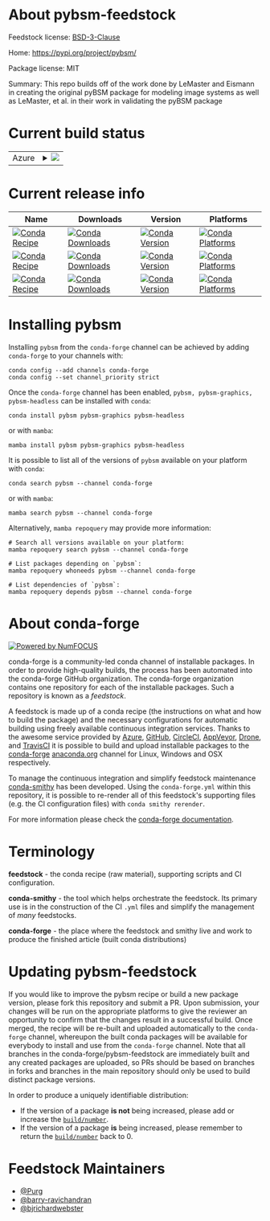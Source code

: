 About pybsm-feedstock
=====================

Feedstock license: [BSD-3-Clause](https://github.com/conda-forge/pybsm-feedstock/blob/main/LICENSE.txt)

Home: https://pypi.org/project/pybsm/

Package license: MIT

Summary: This repo builds off of the work done by LeMaster and Eismann in creating the original pyBSM package for modeling image systems as well as LeMaster, et al. in their work in validating the pyBSM package

Current build status
====================


<table>
    
  <tr>
    <td>Azure</td>
    <td>
      <details>
        <summary>
          <a href="https://dev.azure.com/conda-forge/feedstock-builds/_build/latest?definitionId=20945&branchName=main">
            <img src="https://dev.azure.com/conda-forge/feedstock-builds/_apis/build/status/pybsm-feedstock?branchName=main">
          </a>
        </summary>
        <table>
          <thead><tr><th>Variant</th><th>Status</th></tr></thead>
          <tbody><tr>
              <td>linux_64_python3.10.____cpython</td>
              <td>
                <a href="https://dev.azure.com/conda-forge/feedstock-builds/_build/latest?definitionId=20945&branchName=main">
                  <img src="https://dev.azure.com/conda-forge/feedstock-builds/_apis/build/status/pybsm-feedstock?branchName=main&jobName=linux&configuration=linux%20linux_64_python3.10.____cpython" alt="variant">
                </a>
              </td>
            </tr><tr>
              <td>linux_64_python3.11.____cpython</td>
              <td>
                <a href="https://dev.azure.com/conda-forge/feedstock-builds/_build/latest?definitionId=20945&branchName=main">
                  <img src="https://dev.azure.com/conda-forge/feedstock-builds/_apis/build/status/pybsm-feedstock?branchName=main&jobName=linux&configuration=linux%20linux_64_python3.11.____cpython" alt="variant">
                </a>
              </td>
            </tr><tr>
              <td>linux_64_python3.12.____cpython</td>
              <td>
                <a href="https://dev.azure.com/conda-forge/feedstock-builds/_build/latest?definitionId=20945&branchName=main">
                  <img src="https://dev.azure.com/conda-forge/feedstock-builds/_apis/build/status/pybsm-feedstock?branchName=main&jobName=linux&configuration=linux%20linux_64_python3.12.____cpython" alt="variant">
                </a>
              </td>
            </tr><tr>
              <td>linux_64_python3.9.____cpython</td>
              <td>
                <a href="https://dev.azure.com/conda-forge/feedstock-builds/_build/latest?definitionId=20945&branchName=main">
                  <img src="https://dev.azure.com/conda-forge/feedstock-builds/_apis/build/status/pybsm-feedstock?branchName=main&jobName=linux&configuration=linux%20linux_64_python3.9.____cpython" alt="variant">
                </a>
              </td>
            </tr><tr>
              <td>osx_64_python3.10.____cpython</td>
              <td>
                <a href="https://dev.azure.com/conda-forge/feedstock-builds/_build/latest?definitionId=20945&branchName=main">
                  <img src="https://dev.azure.com/conda-forge/feedstock-builds/_apis/build/status/pybsm-feedstock?branchName=main&jobName=osx&configuration=osx%20osx_64_python3.10.____cpython" alt="variant">
                </a>
              </td>
            </tr><tr>
              <td>osx_64_python3.11.____cpython</td>
              <td>
                <a href="https://dev.azure.com/conda-forge/feedstock-builds/_build/latest?definitionId=20945&branchName=main">
                  <img src="https://dev.azure.com/conda-forge/feedstock-builds/_apis/build/status/pybsm-feedstock?branchName=main&jobName=osx&configuration=osx%20osx_64_python3.11.____cpython" alt="variant">
                </a>
              </td>
            </tr><tr>
              <td>osx_64_python3.12.____cpython</td>
              <td>
                <a href="https://dev.azure.com/conda-forge/feedstock-builds/_build/latest?definitionId=20945&branchName=main">
                  <img src="https://dev.azure.com/conda-forge/feedstock-builds/_apis/build/status/pybsm-feedstock?branchName=main&jobName=osx&configuration=osx%20osx_64_python3.12.____cpython" alt="variant">
                </a>
              </td>
            </tr><tr>
              <td>osx_64_python3.9.____cpython</td>
              <td>
                <a href="https://dev.azure.com/conda-forge/feedstock-builds/_build/latest?definitionId=20945&branchName=main">
                  <img src="https://dev.azure.com/conda-forge/feedstock-builds/_apis/build/status/pybsm-feedstock?branchName=main&jobName=osx&configuration=osx%20osx_64_python3.9.____cpython" alt="variant">
                </a>
              </td>
            </tr><tr>
              <td>win_64_python3.10.____cpython</td>
              <td>
                <a href="https://dev.azure.com/conda-forge/feedstock-builds/_build/latest?definitionId=20945&branchName=main">
                  <img src="https://dev.azure.com/conda-forge/feedstock-builds/_apis/build/status/pybsm-feedstock?branchName=main&jobName=win&configuration=win%20win_64_python3.10.____cpython" alt="variant">
                </a>
              </td>
            </tr><tr>
              <td>win_64_python3.11.____cpython</td>
              <td>
                <a href="https://dev.azure.com/conda-forge/feedstock-builds/_build/latest?definitionId=20945&branchName=main">
                  <img src="https://dev.azure.com/conda-forge/feedstock-builds/_apis/build/status/pybsm-feedstock?branchName=main&jobName=win&configuration=win%20win_64_python3.11.____cpython" alt="variant">
                </a>
              </td>
            </tr><tr>
              <td>win_64_python3.12.____cpython</td>
              <td>
                <a href="https://dev.azure.com/conda-forge/feedstock-builds/_build/latest?definitionId=20945&branchName=main">
                  <img src="https://dev.azure.com/conda-forge/feedstock-builds/_apis/build/status/pybsm-feedstock?branchName=main&jobName=win&configuration=win%20win_64_python3.12.____cpython" alt="variant">
                </a>
              </td>
            </tr><tr>
              <td>win_64_python3.9.____cpython</td>
              <td>
                <a href="https://dev.azure.com/conda-forge/feedstock-builds/_build/latest?definitionId=20945&branchName=main">
                  <img src="https://dev.azure.com/conda-forge/feedstock-builds/_apis/build/status/pybsm-feedstock?branchName=main&jobName=win&configuration=win%20win_64_python3.9.____cpython" alt="variant">
                </a>
              </td>
            </tr>
          </tbody>
        </table>
      </details>
    </td>
  </tr>
</table>

Current release info
====================

| Name | Downloads | Version | Platforms |
| --- | --- | --- | --- |
| [![Conda Recipe](https://img.shields.io/badge/recipe-pybsm-green.svg)](https://anaconda.org/conda-forge/pybsm) | [![Conda Downloads](https://img.shields.io/conda/dn/conda-forge/pybsm.svg)](https://anaconda.org/conda-forge/pybsm) | [![Conda Version](https://img.shields.io/conda/vn/conda-forge/pybsm.svg)](https://anaconda.org/conda-forge/pybsm) | [![Conda Platforms](https://img.shields.io/conda/pn/conda-forge/pybsm.svg)](https://anaconda.org/conda-forge/pybsm) |
| [![Conda Recipe](https://img.shields.io/badge/recipe-pybsm--graphics-green.svg)](https://anaconda.org/conda-forge/pybsm-graphics) | [![Conda Downloads](https://img.shields.io/conda/dn/conda-forge/pybsm-graphics.svg)](https://anaconda.org/conda-forge/pybsm-graphics) | [![Conda Version](https://img.shields.io/conda/vn/conda-forge/pybsm-graphics.svg)](https://anaconda.org/conda-forge/pybsm-graphics) | [![Conda Platforms](https://img.shields.io/conda/pn/conda-forge/pybsm-graphics.svg)](https://anaconda.org/conda-forge/pybsm-graphics) |
| [![Conda Recipe](https://img.shields.io/badge/recipe-pybsm--headless-green.svg)](https://anaconda.org/conda-forge/pybsm-headless) | [![Conda Downloads](https://img.shields.io/conda/dn/conda-forge/pybsm-headless.svg)](https://anaconda.org/conda-forge/pybsm-headless) | [![Conda Version](https://img.shields.io/conda/vn/conda-forge/pybsm-headless.svg)](https://anaconda.org/conda-forge/pybsm-headless) | [![Conda Platforms](https://img.shields.io/conda/pn/conda-forge/pybsm-headless.svg)](https://anaconda.org/conda-forge/pybsm-headless) |

Installing pybsm
================

Installing `pybsm` from the `conda-forge` channel can be achieved by adding `conda-forge` to your channels with:

```
conda config --add channels conda-forge
conda config --set channel_priority strict
```

Once the `conda-forge` channel has been enabled, `pybsm, pybsm-graphics, pybsm-headless` can be installed with `conda`:

```
conda install pybsm pybsm-graphics pybsm-headless
```

or with `mamba`:

```
mamba install pybsm pybsm-graphics pybsm-headless
```

It is possible to list all of the versions of `pybsm` available on your platform with `conda`:

```
conda search pybsm --channel conda-forge
```

or with `mamba`:

```
mamba search pybsm --channel conda-forge
```

Alternatively, `mamba repoquery` may provide more information:

```
# Search all versions available on your platform:
mamba repoquery search pybsm --channel conda-forge

# List packages depending on `pybsm`:
mamba repoquery whoneeds pybsm --channel conda-forge

# List dependencies of `pybsm`:
mamba repoquery depends pybsm --channel conda-forge
```


About conda-forge
=================

[![Powered by
NumFOCUS](https://img.shields.io/badge/powered%20by-NumFOCUS-orange.svg?style=flat&colorA=E1523D&colorB=007D8A)](https://numfocus.org)

conda-forge is a community-led conda channel of installable packages.
In order to provide high-quality builds, the process has been automated into the
conda-forge GitHub organization. The conda-forge organization contains one repository
for each of the installable packages. Such a repository is known as a *feedstock*.

A feedstock is made up of a conda recipe (the instructions on what and how to build
the package) and the necessary configurations for automatic building using freely
available continuous integration services. Thanks to the awesome service provided by
[Azure](https://azure.microsoft.com/en-us/services/devops/), [GitHub](https://github.com/),
[CircleCI](https://circleci.com/), [AppVeyor](https://www.appveyor.com/),
[Drone](https://cloud.drone.io/welcome), and [TravisCI](https://travis-ci.com/)
it is possible to build and upload installable packages to the
[conda-forge](https://anaconda.org/conda-forge) [anaconda.org](https://anaconda.org/)
channel for Linux, Windows and OSX respectively.

To manage the continuous integration and simplify feedstock maintenance
[conda-smithy](https://github.com/conda-forge/conda-smithy) has been developed.
Using the ``conda-forge.yml`` within this repository, it is possible to re-render all of
this feedstock's supporting files (e.g. the CI configuration files) with ``conda smithy rerender``.

For more information please check the [conda-forge documentation](https://conda-forge.org/docs/).

Terminology
===========

**feedstock** - the conda recipe (raw material), supporting scripts and CI configuration.

**conda-smithy** - the tool which helps orchestrate the feedstock.
                   Its primary use is in the construction of the CI ``.yml`` files
                   and simplify the management of *many* feedstocks.

**conda-forge** - the place where the feedstock and smithy live and work to
                  produce the finished article (built conda distributions)


Updating pybsm-feedstock
========================

If you would like to improve the pybsm recipe or build a new
package version, please fork this repository and submit a PR. Upon submission,
your changes will be run on the appropriate platforms to give the reviewer an
opportunity to confirm that the changes result in a successful build. Once
merged, the recipe will be re-built and uploaded automatically to the
`conda-forge` channel, whereupon the built conda packages will be available for
everybody to install and use from the `conda-forge` channel.
Note that all branches in the conda-forge/pybsm-feedstock are
immediately built and any created packages are uploaded, so PRs should be based
on branches in forks and branches in the main repository should only be used to
build distinct package versions.

In order to produce a uniquely identifiable distribution:
 * If the version of a package **is not** being increased, please add or increase
   the [``build/number``](https://docs.conda.io/projects/conda-build/en/latest/resources/define-metadata.html#build-number-and-string).
 * If the version of a package **is** being increased, please remember to return
   the [``build/number``](https://docs.conda.io/projects/conda-build/en/latest/resources/define-metadata.html#build-number-and-string)
   back to 0.

Feedstock Maintainers
=====================

* [@Purg](https://github.com/Purg/)
* [@barry-ravichandran](https://github.com/barry-ravichandran/)
* [@bjrichardwebster](https://github.com/bjrichardwebster/)

